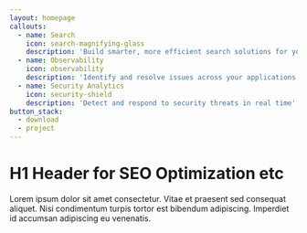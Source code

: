 ```yaml
---
layout: homepage
callouts:
  - name: Search
    icon: search-magnifying-glass
    description: 'Build smarter, more efficient search solutions for your applications'
  - name: Observability
    icon: observability
    description: 'Identify and resolve issues across your applications and infrastructure'
  - name: Security Analytics
    icon: security-shield
    description: 'Detect and respond to security threats in real time'
button_stack:
  - download
  - project
---
```


# H1 Header for SEO Optimization etc

Lorem ipsum dolor sit amet consectetur. Vitae et praesent sed consequat aliquet. Nisi condimentum turpis tortor est bibendum adipiscing. Imperdiet id accumsan adipiscing eu venenatis.
